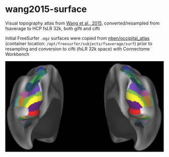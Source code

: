 # wang2015-surface

Visual topography atlas from [Wang et al., 2015](https://academic.oup.com/cercor/article/25/10/3911/393661), converted/resampled from fsaverage to HCP fsLR 32k, both gifti and cifti

Initial FreeSurfer `.mgz` surfaces were copied from [nben/occipital_atlas](https://hub.docker.com/r/nben/occipital_atlas) (container location: `/opt/freesurfer/subjects/fsaverage/surf`) prior to resampling and conversion to cifti (fsLR 32k space) with Connectome Workbench

![image](wang_cifti_screenshot.png)
